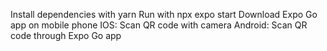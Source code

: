 Install dependencies with yarn
Run with npx expo start
Download Expo Go app on mobile phone
IOS: Scan QR code with camera
Android: Scan QR code through Expo Go app

